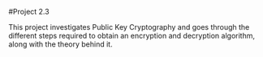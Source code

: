 #Project 2.3

This project investigates Public Key Cryptography and goes through the different steps required to obtain an encryption and decryption
algorithm, along with the theory behind it.
